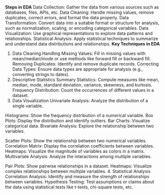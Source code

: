 **Steps in EDA**
Data Collection: Gather the data from various sources such as databases, files, APIs, etc.
Data Cleaning: Handle missing values, remove duplicates, correct errors, and format the data properly.
Data Transformation: Convert data into a suitable format or structure for analysis, such as normalization, scaling, or encoding categorical variables.
Data Visualization: Use graphical representations to explore data patterns and relationships.
Statistical Analysis: Apply statistical techniques to summarize and understand data distributions and relationships.
**Key Techniques in EDA**
1. Data Cleaning
Handling Missing Values: Fill in missing values with mean/median/mode or use methods like forward fill or backward fill.
Removing Duplicates: Identify and remove duplicate records.
Correcting Data Types: Ensure data types are appropriate for analysis (e.g., converting strings to dates).
2. Descriptive Statistics
Summary Statistics: Compute measures like mean, median, mode, standard deviation, variance, skewness, and kurtosis.
Frequency Distribution: Count the occurrences of different values in a dataset.
3. Data Visualization
Univariate Analysis: Analyze the distribution of a single variable.

Histograms: Show the frequency distribution of a numerical variable.
Box Plots: Display the distribution and identify outliers.
Bar Charts: Visualize categorical data.
Bivariate Analysis: Explore the relationship between two variables.

Scatter Plots: Show the relationship between two numerical variables.
Correlation Matrix: Display the correlation coefficients between variables.
Heatmaps: Visualize the magnitude of variables as colors in a matrix.
Multivariate Analysis: Analyze the interactions among multiple variables.

Pair Plots: Show pairwise relationships in a dataset.
Heatmaps: Visualize complex relationships between multiple variables.
4. Statistical Analysis
Correlation Analysis: Identify and measure the strength of relationships between variables.
Hypothesis Testing: Test assumptions or claims about the data using statistical tests like t-tests, chi-square tests, etc.
